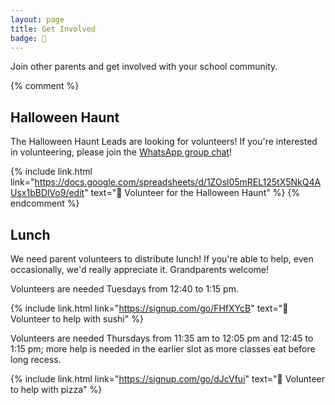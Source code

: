 ```yaml
---
layout: page
title: Get Involved
badge: 🙌
---
```


Join other parents and get involved with your school community.

{% comment %}
## Halloween Haunt

The Halloween Haunt Leads are looking for volunteers! If you're interested in volunteering, please join the [WhatsApp group chat](https://chat.whatsapp.com/BwynZctcTWX6mHmWlXPa03)!

{% include link.html link="https://docs.google.com/spreadsheets/d/1ZOsl05mREL125tX5NkQ4AUsx1bBDlVo9/edit" text="🎃 Volunteer for the Halloween Haunt" %}
{% endcomment %}

## Lunch

We need parent volunteers to distribute lunch! If you're able to help, even occasionally, we'd really appreciate it. Grandparents welcome!

Volunteers are needed Tuesdays from 12:40 to 1:15 pm.

{% include link.html link="https://signup.com/go/FHfXYcB" text="🍣 Volunteer to help with sushi" %}

Volunteers are needed Thursdays from 11:35 am to 12:05 pm and 12:45 to 1:15 pm; more help is needed in the earlier slot as more classes eat before long recess.

{% include link.html link="https://signup.com/go/dJcVfui" text="🍕 Volunteer to help with pizza" %}